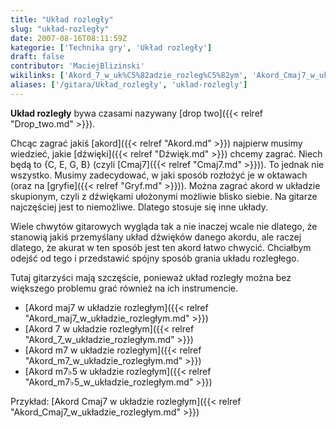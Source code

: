 ```yaml
---
title: "Układ rozległy"
slug: "układ-rozległy"
date: 2007-08-16T08:11:59Z
kategorie: ['Technika gry', 'Układ rozległy']
draft: false
contributor: 'MaciejBlizinski'
wikilinks: ['Akord_7_w_uk%C5%82adzie_rozleg%C5%82ym', 'Akord_Cmaj7_w_uk%C5%82adzie_rozleg%C5%82ym', 'Akord_m7%E2%99%AD5_w_uk%C5%82adzie_rozleg%C5%82ym', 'Akord_m7_w_uk%C5%82adzie_rozleg%C5%82ym', 'Akord_maj7_w_uk%C5%82adzie_rozleg%C5%82ym', 'Cmaj7', 'akord', 'd%C5%BAwi%C4%99k', 'drop_two', 'gryf', 'uk%C5%82ad_skupiony']
aliases: ['/gitara/Układ_rozległy', 'uklad-rozlegly']
---
```

**Układ rozległy** bywa czasami nazywany [drop
two]({{< relref "Drop_two.md" >}}).

Chcąc zagrać jakiś [akord]({{< relref "Akord.md" >}}) najpierw musimy wiedzieć,
jakie [dźwięki]({{< relref "Dźwięk.md" >}}) chcemy zagrać. Niech będą to {C, E,
G, B} (czyli [Cmaj7]({{< relref "Cmaj7.md" >}})). To jednak nie wszystko. Musimy
zadecydować, w jaki sposób rozłożyć je w oktawach (oraz na
[gryfie]({{< relref "Gryf.md" >}})). Można zagrać akord w układzie
skupionym<!-- link nie odnosił się do niczego: 'Układ rozległy' ('content/Układ_rozległy.md') links to 'układ_skupiony' ('content/układ_skupiony.md') and that does not exist -->, czyli z dźwiękami ułożonymi
możliwie blisko siebie. Na gitarze najczęściej jest to niemożliwe.
Dlatego stosuje się inne układy.

Wiele chwytów gitarowych wygląda tak a nie inaczej wcale nie dlatego, że
stanowią jakiś przemyślany układ dźwięków danego akordu, ale raczej
dlatego, że akurat w ten sposób jest ten akord łatwo chwycić. Chciałbym
odejść od tego i przedstawić spójny sposób grania układu rozległego.

Tutaj gitarzyści mają szczęście, ponieważ układ rozległy można bez
większego problemu grać również na ich instrumencie.

  - [Akord maj7 w układzie
    rozległym]({{< relref "Akord_maj7_w_układzie_rozległym.md" >}})
  - [Akord 7 w układzie
    rozległym]({{< relref "Akord_7_w_układzie_rozległym.md" >}})
  - [Akord m7 w układzie
    rozległym]({{< relref "Akord_m7_w_układzie_rozległym.md" >}})
  - [Akord m7♭5 w układzie
    rozległym]({{< relref "Akord_m7♭5_w_układzie_rozległym.md" >}})

Przykład: [Akord Cmaj7 w układzie
rozległym]({{< relref "Akord_Cmaj7_w_układzie_rozległym.md" >}})


